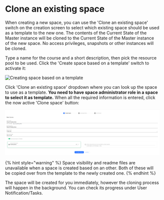 # Clone an existing space

When creating a new space, you can use the 'Clone an existing space' switch on the creation screen to select which existing space should be used as a template to the new one. The contents of the Current State of the Master instance will be cloned to the Current State of the Master instance of the new space. No access privileges, snapshots or other instances will be cloned.

Type a name for the course and a short description, then pick the resource pool to be used. Click the 'Create space based on a template' switch to activate it:

![Creating space based on a template](../../../.gitbook/assets/find\_the\_clone\_switch.png)

Click 'Clone an existing space' dropdown where you can look up the space to use as a template. **You need to have space administrator role in a space to select it as template.** When all the required information is entered, click the now active 'Clone space' button:

![Select the space to be used as a template](<../../../.gitbook/assets/Screenshot 2022-02-14 at 17.09.00.png>)

{% hint style="warning" %}
Space visibility and readme files are unavailable when a space is created based on an other. Both of these will be copied over from the template to the newly created one.
{% endhint %}

The space will be created for you immediately, however the cloning process will happen in the background. You can check its progress under User Notification/Tasks.
